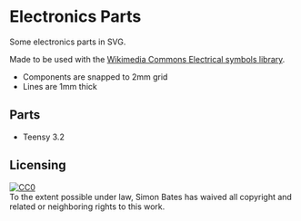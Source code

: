 Electronics Parts
=================

Some electronics parts in SVG.

Made to be used with the [Wikimedia Commons Electrical symbols library](https://commons.wikimedia.org/wiki/File:Electrical_symbols_library.svg).

- Components are snapped to 2mm grid
- Lines are 1mm thick

Parts
-----

- Teensy 3.2

Licensing
---------

<p xmlns:dct="http://purl.org/dc/terms/">
  <a rel="license"
     href="http://creativecommons.org/publicdomain/zero/1.0/">
    <img src="http://i.creativecommons.org/p/zero/1.0/88x31.png" style="border-style: none;" alt="CC0" />
  </a>
  <br />
  To the extent possible under law,
  <span resource="[_:publisher]" rel="dct:publisher">
    <span property="dct:title">Simon Bates</span></span>
  has waived all copyright and related or neighboring rights to
  this work.
</p>
